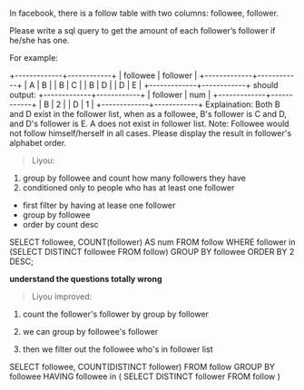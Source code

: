 In facebook, there is a follow table with two columns: followee, follower.

Please write a sql query to get the amount of each follower’s follower if he/she has one.

For example:

+-------------+------------+
| followee    | follower   |
+-------------+------------+
|     A       |     B      |
|     B       |     C      |
|     B       |     D      |
|     D       |     E      |
+-------------+------------+
should output:
+-------------+------------+
| follower    | num        |
+-------------+------------+
|     B       |  2         |
|     D       |  1         |
+-------------+------------+
Explaination:
Both B and D exist in the follower list, when as a followee, B's follower is C and D, and D's follower is E. A does not exist in follower list.
Note:
Followee would not follow himself/herself in all cases.
Please display the result in follower's alphabet order.



> Liyou:
1. group by followee and count how many followers they have
2. conditioned only to people who has at least one follower

- first filter by having at lease one follower
- group by followee
- order by count desc

SELECT followee, COUNT(follower) AS num
FROM follow
WHERE follower in (SELECT DISTINCT followee FROM follow)
GROUP BY followee
ORDER BY 2 DESC;

**understand the questions totally wrong**

> Liyou improved:
1. count the follower's follower by group by follower

1. we can group by followee's follower
2. then we filter out the followee who's in follower list

SELECT followee, COUNT(DISTINCT follower)
FROM follow
GROUP BY followee
HAVING followee in (
    SELECT DISTINCT follower 
    FROM follow
)